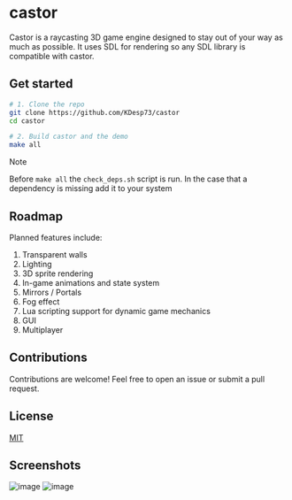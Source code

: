 # castor

Castor is a raycasting 3D game engine designed to stay out of your way as much as possible. It uses SDL for rendering so any SDL library is compatible with castor.

## Get started

```bash
# 1. Clone the repo
git clone https://github.com/KDesp73/castor
cd castor

# 2. Build castor and the demo
make all
```

> [!NOTE]
> Before `make all` the `check_deps.sh` script is run. In the case that a 
> dependency is missing add it to your system

## Roadmap

Planned features include:

1. Transparent walls
2. Lighting
3. 3D sprite rendering
4. In-game animations and state system
5. Mirrors / Portals
6. Fog effect
7. Lua scripting support for dynamic game mechanics
8. GUI
9. Multiplayer


## Contributions
Contributions are welcome! Feel free to open an issue or submit a pull request.

## License
[MIT](./LICENSE)

## Screenshots

![image](https://github.com/user-attachments/assets/3db47cbc-44df-47a3-95f9-a5e8694652d1)
![image](https://github.com/user-attachments/assets/eb8e0123-a67b-49e0-99a9-b2f982d7d2f2)
